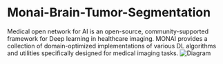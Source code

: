 # Monai-Brain-Tumor-Segmentation
Medical open network for AI is an open-source, community-supported framework for Deep learning in healthcare imaging. MONAI provides a collection of domain-optimized implementations of various DL algorithms and utilities specifically designed for medical imaging tasks. 
![Diagram](https://github.com/ASWIN-01s/Monai-Brain-Tumor-Segmentation/blob/main/monai_brain_tumor_segmentation.ipynb)
